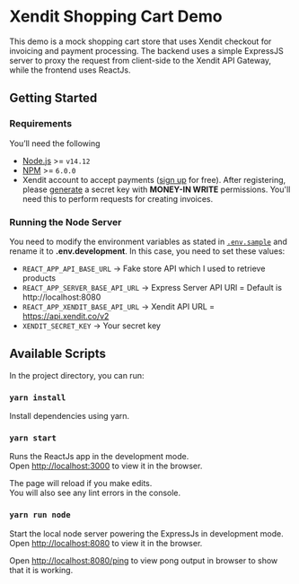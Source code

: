 # Xendit Shopping Cart Demo

This demo is a mock shopping cart store that uses Xendit checkout for invoicing and payment processing. The backend uses a simple ExpressJS server to proxy the request from client-side to the Xendit API Gateway, while the frontend uses ReactJs.

## Getting Started

### Requirements

You’ll need the following

- [Node.js](https://nodejs.org) >= `v14.12`
- [NPM](https://npmjs.org) >= `6.0.0`
- Xendit account to accept payments ([sign up](https://dashboard.xendit.co/register/1) for free). After registering, please [generate](https://dashboard.xendit.co/settings/developers#api-keys) a secret key with **MONEY-IN WRITE** permissions. You'll need this to perform requests for creating invoices.

### Running the Node Server

You need to modify the environment variables as stated in [`.env.sample`](.env.sample) and rename it to **.env.development**. In this case, you need to set these values:

- `REACT_APP_API_BASE_URL` -> Fake store API which I used to retrieve products
- `REACT_APP_SERVER_BASE_API_URL` -> Express Server API URl = Default is http://localhost:8080
- `REACT_APP_XENDIT_BASE_API_URL` -> Xendit API URL = https://api.xendit.co/v2
- `XENDIT_SECRET_KEY` -> Your secret key

## Available Scripts

In the project directory, you can run:

### `yarn install`

Install dependencies using yarn.

### `yarn start`

Runs the ReactJs app in the development mode.\
Open [http://localhost:3000](http://localhost:3000) to view it in the browser.

The page will reload if you make edits.\
You will also see any lint errors in the console.

### `yarn run node`

Start the local node server powering the ExpressJs in development mode.\
Open [http://localhost:8080](http://localhost:8080) to view it in the browser.

Open [http://localhost:8080/ping](http://localhost:8080/ping) to view pong output in browser to show that it is working.
